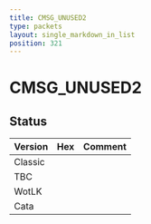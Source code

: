 ```yaml
---
title: CMSG_UNUSED2
type: packets
layout: single_markdown_in_list
position: 321
---
```


# CMSG_UNUSED2

## Status

Version | Hex | Comment
---------- | ---------- | ---------- 
Classic |  |  
TBC |  |  
WotLK |  |  
Cata |  |  

